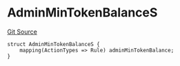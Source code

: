 # AdminMinTokenBalanceS
[Git Source](https://github.com/thrackle-io/tron/blob/cc518f3968132c6914cbdf581f9e9c0cee9a912e/src/client/token/handler/diamond/RuleStorage.sol)


```solidity
struct AdminMinTokenBalanceS {
    mapping(ActionTypes => Rule) adminMinTokenBalance;
}
```

